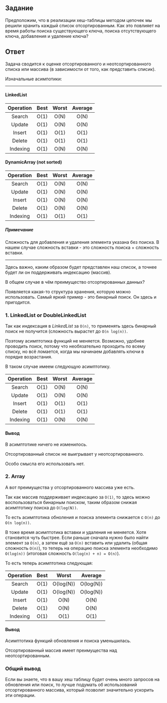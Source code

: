 ## Задание 

Предположим, что в реализации хеш-таблицы методом цепочек мы решили хранить каждый список отсортированным. Как это повлияет на время работы поиска существующего ключа, поиска отсутствующего ключа, добавления и удаление ключа?

## Ответ

Задача сводится к оценке отсортированного и неотсортированного списка или массива (в зависимости от того, как представить списик).

Изначальные асимпотики:

---

#### LinkedList

| Operation | Best | Worst | Average |
| :---: | :---: | :---: | :---: |
| Search | O(1) | O(N) | O(N) |
| Update | O(1) | O(N) | O(N) |
| Insert | O(1) | O(1) | O(1) |
| Delete | O(1) | O(1) | O(1) |
| Indexing | O(1) | O(N) | O(N) |

#### DynamicArray (not sorted)

| Operation | Best | Worst | Average |
| :---: | :---: | :---: | :---: |
| Search | O(1) | O(N) | O(N) |
| Update | O(1) | O(N) | O(N) |
| Insert | O(1) | O(N) | O(N) |
| Delete | O(1) | O(N) | O(N) |
| Indexing | O(1) | O(1) | O(1) |

##### Примечание

Сложность для добавления и удаления элемента указана без поиска. В нашем случае сложность вставки - это сложность поиска + сложность вставки.

---


Здесь важно, каким образом будет представлен наш список, а точнее будет ли он поддерживать индексацию (массив).

В общем случае в чём преимущество отсортированных данных?

Появляется какая-то структура хранения, которую можно использовать. Самый яркий пример - это бинарный поиск. Он здесь и пригодится.

### 1.  LinkedList or DoubleLinkedList

Так как индексация в _LinkedList_ за `O(n)`, то применять здесь бинарный поиск не получится (сложность вырастет до `O(n log(n))`.

 Поэтому асимптотика функций не меняется. Возможно, удобнее проводить поиск, потому что необязательно проходить по всему списку, но всё ломается, когда мы начинаем добавлять ключи в порядке возрастания.

В таком случае имеем следующую асимптотику.

| Operation | Best | Worst | Average |
| :---: | :---: | :---: | :---: |
| Search | O(1) | O(N) | O(N) |
| Update | O(1) | O(N) | O(N) |
| Insert | O(1) | O(1) | O(1) |
| Delete | O(1) | O(1) | O(1) |
| Indexing | O(1) | O(N) | O(N) |

#### Вывод

В асимптотике ничего не изменилось.

Отсортированный список не выигрывает у неотсортированного.

Особо смысла его использовать нет.


### 2. Array

А вот преимущества у отсортированного массива уже есть. 

Так как массив поддерживает индексацию за `O(1)`, то здесь можно воспользоваться бинарным поиском, таким образом снижая асимптотику поиска до `O(log(N))`.

То есть асимптотика обноления и поиска элемента снижается c `O(n)` до `O(n log(n))`.

В тоже время асимптотика вставки и удаления не меняется. Хотя становится чуть быстрее. Если раньше сначала нужно было найти элемент за `O(n)`, а затем ещё за `O(n)` вставить или удалить (общая сложность `O(n)`), то теперь на операцию поиска элемента необходимо `O(log(n))` (итоговая сложность `O(log(n) + n) = O(n)`).

То есть теперь асимптотика следующая:

| Operation | Best | Worst | Average |
| :---: | :---: | :---: | :---: |
| Search | O(1) | O(log(N)) | O(log(N)) |
| Update | O(1) | O(log(N)) | O(log(N)) |
| Insert | O(1) | O(N) | O(N) |
| Delete | O(1) | O(N) | O(N) |
| Indexing | O(1) | O(1) | O(1) |

#### Вывод

Асимптотика функций обновления и поиска уменьшилась.

Отсортированный массив имеет преимущества над неотсортированным.

### Общий вывод

Если вы знаете, что в вашу хеш таблицу будет очень много запросов на обновления или поиск, то лучше подумать об использований отсортированного массива, который позволит значительно ускорить эти операции.
